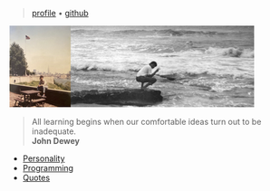 > [profile](/profile)
> &bull; [github](https://github.com/rubocode)

![banner](/photos/banner.png)

> All learning begins when our comfortable ideas turn out to be inadequate.  
**John Dewey**

* [Personality](/mbti)
* [Programming](/programming)
* [Quotes](https://github.com/rubocode/quotes/)
